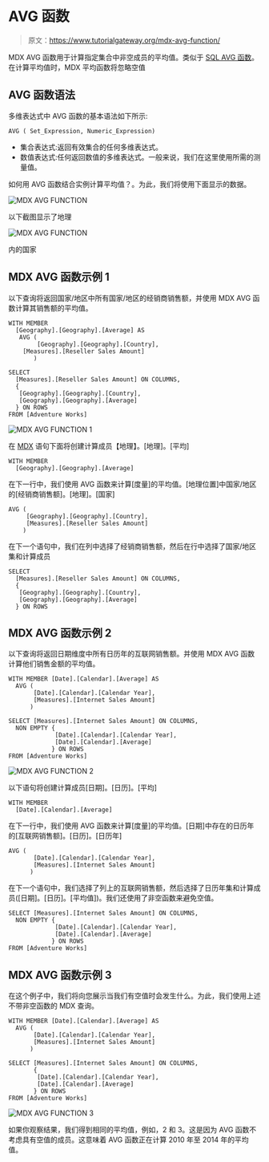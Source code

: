 # AVG 函数

> 原文：<https://www.tutorialgateway.org/mdx-avg-function/>

MDX AVG 函数用于计算指定集合中非空成员的平均值。类似于 [SQL AVG 函数](https://www.tutorialgateway.org/sql-avg-function/)。在计算平均值时，MDX 平均函数将忽略空值

## AVG 函数语法

多维表达式中 AVG 函数的基本语法如下所示:

```
AVG ( Set_Expression, Numeric_Expression)
```

*   集合表达式:返回有效集合的任何多维表达式。
*   数值表达式:任何返回数值的多维表达式。一般来说，我们在这里使用所需的测量值。

如何用 AVG 函数结合实例计算平均值？。为此，我们将使用下面显示的数据。

![MDX AVG FUNCTION](img/424dd1abf56a523998b5be3003916379.png)

以下截图显示了地理

![MDX AVG FUNCTION](img/2123d320ac31970b3e9beb353b0b8750.png)

内的国家

## MDX AVG 函数示例 1

以下查询将返回国家/地区中所有国家/地区的经销商销售额，并使用 MDX AVG 函数计算其销售额的平均值。

```
WITH MEMBER 
  [Geography].[Geography].[Average] AS
   AVG (
        [Geography].[Geography].[Country],
	[Measures].[Reseller Sales Amount]
       ) 

SELECT 
  [Measures].[Reseller Sales Amount] ON COLUMNS,
  {
   [Geography].[Geography].[Country], 
   [Geography].[Geography].[Average]
  } ON ROWS
FROM [Adventure Works]
```

![MDX AVG FUNCTION 1](img/c302b8135a2350abc1de4e2d5fcee14b.png)

在 [MDX](https://www.tutorialgateway.org/mdx/) 语句下面将创建计算成员【地理】。[地理]。[平均]

```
WITH MEMBER 
  [Geography].[Geography].[Average] 
```

在下一行中，我们使用 AVG 函数来计算[度量]的平均值。[地理位置]中国家/地区的[经销商销售额]。[地理]。[国家]

```
AVG (
     [Geography].[Geography].[Country],
     [Measures].[Reseller Sales Amount]
    )
```

在下一个语句中，我们在列中选择了经销商销售额，然后在行中选择了国家/地区集和计算成员

```
SELECT 
  [Measures].[Reseller Sales Amount] ON COLUMNS,
  {
   [Geography].[Geography].[Country], 
   [Geography].[Geography].[Average]
  } ON ROWS

```

## MDX AVG 函数示例 2

以下查询将返回日期维度中所有日历年的互联网销售额。并使用 MDX AVG 函数计算他们销售金额的平均值。

```
WITH MEMBER [Date].[Calendar].[Average] AS
  AVG (
       [Date].[Calendar].[Calendar Year],
       [Measures].[Internet Sales Amount]
      ) 

SELECT [Measures].[Internet Sales Amount] ON COLUMNS, 
  NON EMPTY {
             [Date].[Calendar].[Calendar Year], 
             [Date].[Calendar].[Average] 
            } ON ROWS
FROM [Adventure Works]
```

![MDX AVG FUNCTION 2](img/f5118b56dcdb2a974e1ee8da11ac7412.png)

以下语句将创建计算成员[日期]。[日历]。[平均]

```
WITH MEMBER 
  [Date].[Calendar].[Average]  
```

在下一行中，我们使用 AVG 函数来计算[度量]的平均值。[日期]中存在的日历年的[互联网销售额]。[日历]。[日历年]

```
AVG (
       [Date].[Calendar].[Calendar Year],
       [Measures].[Internet Sales Amount]
      ) 
```

在下一个语句中，我们选择了列上的互联网销售额，然后选择了日历年集和计算成员([日期]。[日历]。[平均值])。我们还使用了非空函数来避免空值。

```
SELECT [Measures].[Internet Sales Amount] ON COLUMNS, 
  NON EMPTY {
             [Date].[Calendar].[Calendar Year], 
             [Date].[Calendar].[Average] 
            } ON ROWS
FROM [Adventure Works]
```

## MDX AVG 函数示例 3

在这个例子中，我们将向您展示当我们有空值时会发生什么。为此，我们使用上述不带非空函数的 MDX 查询。

```
WITH MEMBER [Date].[Calendar].[Average] AS
  AVG (
       [Date].[Calendar].[Calendar Year],
       [Measures].[Internet Sales Amount]
      ) 

SELECT [Measures].[Internet Sales Amount] ON COLUMNS, 
       {
        [Date].[Calendar].[Calendar Year], 
        [Date].[Calendar].[Average] 
       } ON ROWS
FROM [Adventure Works]
```

![MDX AVG FUNCTION 3](img/ec61a6f33a7d7ecbfa78a29f297cb44b.png)

如果你观察结果，我们得到相同的平均值，例如，2 和 3。这是因为 AVG 函数不考虑具有空值的成员。这意味着 AVG 函数正在计算 2010 年至 2014 年的平均值。
